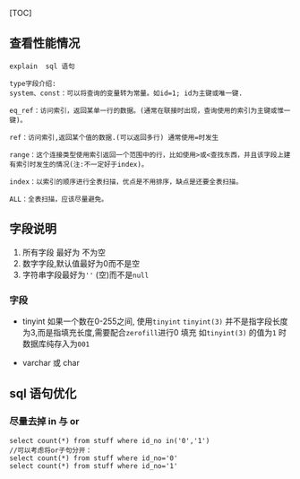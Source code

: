 [TOC]

## 查看性能情况
`explain  sql 语句`
```
type字段介绍:
system、const：可以将查询的变量转为常量。如id=1; id为主键或唯一键.

eq_ref：访问索引，返回某单一行的数据。(通常在联接时出现，查询使用的索引为主键或惟一键)。

ref：访问索引,返回某个值的数据.(可以返回多行) 通常使用=时发生

range：这个连接类型使用索引返回一个范围中的行，比如使用>或<查找东西，并且该字段上建有索引时发生的情况(注:不一定好于index)。

index：以索引的顺序进行全表扫描，优点是不用排序，缺点是还要全表扫描。

ALL：全表扫描，应该尽量避免。

```

## 字段说明
1. 所有字段 最好为 不为空
2. 数字字段,默认值最好为0而不是空
3. 字符串字段最好为`''` (空)而不是`null`


### 字段
- tinyint
如果一个数在0-255之间, 使用`tinyint`
`tinyint(3)` 并不是指字段长度为3,而是指填充长度,需要配合`zerofill`进行0 填充
如`tinyint(3)`  的值为`1` 时 数据库纯存入为`001`


- varchar 或 char 

## sql 语句优化
### 尽量去掉 in 与 or 
```
select count(*) from stuff where id_no in('0','1')
//可以考虑将or子句分开：
select count(*) from stuff where id_no='0'
select count(*) from stuff where id_no='1'
```